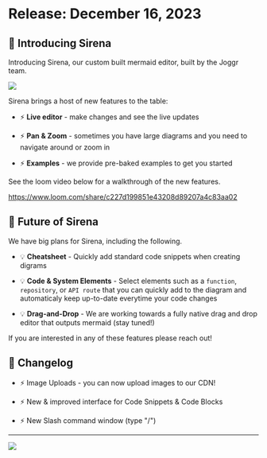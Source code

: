 <!--@@joggrdoc@@-->
<!-- @joggr:version(v1):end -->
<!-- @joggr:warning:start -->
<!-- 
  _   _   _    __        __     _      ____    _   _   ___   _   _    ____     _   _   _ 
 | | | | | |   \ \      / /    / \    |  _ \  | \ | | |_ _| | \ | |  / ___|   | | | | | |
 | | | | | |    \ \ /\ / /    / _ \   | |_) | |  \| |  | |  |  \| | | |  _    | | | | | |
 |_| |_| |_|     \ V  V /    / ___ \  |  _ <  | |\  |  | |  | |\  | | |_| |   |_| |_| |_|
 (_) (_) (_)      \_/\_/    /_/   \_\ |_| \_\ |_| \_| |___| |_| \_|  \____|   (_) (_) (_)
                                                              
This document is managed by Joggr. Editing this document could break Joggr's core features, i.e. our 
ability to auto-maintain this document. Please use the Joggr editor to edit this document 
(link at bottom of the page).
-->
<!-- @joggr:warning:end -->
# Release: December 16, 2023

## 🚀 Introducing Sirena

Introducing Sirena, our custom built mermaid editor, built by the Joggr team.

![](https://cdn.joggr.io/assets/content/images/27f0d076-5cb2-46a2-8d17-0d8c4d586ca8.png?authToken=1edd3b7853a62adeb15bb0dde0a374b5a6bd0e8100b235b6539251b91ff6447e)

Sirena brings a host of new features to the table:

* ⚡ **Live editor** - make changes and see the live updates

* ⚡ **Pan & Zoom** - sometimes you have large diagrams and you need to navigate around or zoom in

* ⚡ **Examples** - we provide pre-baked examples to get you started

See the loom video below for a walkthrough of the new features.

<https://www.loom.com/share/c227d199851e43208d89207a4c83aa02>

## 🧜 Future of Sirena

We have big plans for Sirena, including the following.

* 💡 **Cheatsheet** - Quickly add standard code snippets when creating digrams

* 💡 **Code & System Elements** - Select elements such as a `function`, `repository`, or `API route` that you can quickly add to the diagram and automaticaly keep up-to-date everytime your code changes

* 💡 **Drag-and-Drop** - We are working towards a fully native drag and drop editor that outputs mermaid (stay tuned!)

If you are interested in any of these features please reach out!

## 📒 Changelog

* ⚡ Image Uploads - you can now upload images to our CDN!

* ⚡ New & improved interface for Code Snippets & Code Blocks

* ⚡ New Slash command window (type "/")

<!-- @joggr:editLink(96dc1de3-b8be-462a-92f9-71cbd91adb84):start -->
---
<a href="https://app.joggr.io/app/documents/96dc1de3-b8be-462a-92f9-71cbd91adb84/edit" alt="Edit doc on Joggr">
  <img src="https://storage.googleapis.com/joggr-public-assets/github/badges/edit-document-badge.svg" />
</a>
<!-- @joggr:editLink(96dc1de3-b8be-462a-92f9-71cbd91adb84):end -->